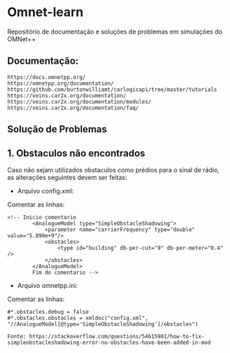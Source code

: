 # Omnet-learn
Repositório de documentação e soluções de problemas em simulações do OMNet++


## Documentação:

```
https://docs.omnetpp.org/
https://omnetpp.org/documentation/
https://github.com/burtonwilliamt/carlogicapi/tree/master/tutorials
https://veins.car2x.org/documentation/
https://veins.car2x.org/documentation/modules/
https://veins.car2x.org/documentation/faq/
```


## Solução de Problemas

## 1. Obstaculos não encontrados

Caso não sejam utilizados obstaculos como prédios para o sinal de rádio, as alterações seguintes devem ser feitas:

*  Arquivo config.xml:

Comentar as linhas:

```
<!-- Inicio comentario
		<AnalogueModel type="SimpleObstacleShadowing">
			<parameter name="carrierFrequency" type="double" value="5.890e+9"/>
			<obstacles>
				<type id="building" db-per-cut="9" db-per-meter="0.4" />
			</obstacles>
		</AnalogueModel>
		Fim do comentario -->
   ```
    
 * Arquivo omnetpp.ini:
    
  Comentar as linhas:
    
 ``` 
#*.obstacles.debug = false
#*.obstacles.obstacles = xmldoc("config.xml", "//AnalogueModel[@type='SimpleObstacleShadowing']/obstacles")

Fonte: https://stackoverflow.com/questions/54615901/how-to-fix-simpleobstacleshadowing-error-no-obstacles-have-been-added-in-mod
 
 ```
    


